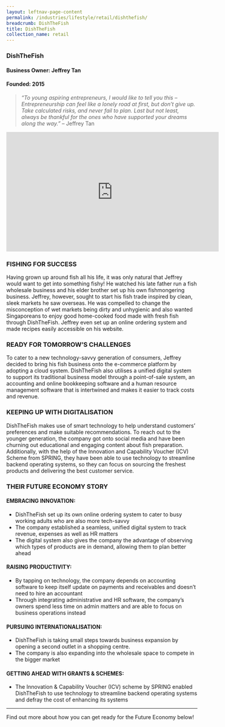 ```yaml
---
layout: leftnav-page-content
permalink: /industries/lifestyle/retail/dishthefish/
breadcrumb: DishTheFish
title: DishTheFish
collection_name: retail
---
```


### **DishTheFish**
<h4 class="no-margin-top">Business Owner: Jeffrey Tan</h4>
<h4 class="no-margin-top">Founded: 2015</h4>

<blockquote>
  <i>“To young aspiring entrepreneurs, I would like to tell you this – Entrepreneurship can feel like a lonely road at first, but don’t give up. Take calculated risks, and never fail to plan. Last but not least, always be thankful for the ones who have supported your dreams along the way.”</i> – Jeffrey Tan 
</blockquote>

<div class="bp-youtube">
      <iframe width="560" height="315" src="https://player.vimeo.com/video/264021952" frameborder="0" allow="autoplay; encrypted-media" allowfullscreen></iframe>
</div>

### **FISHING FOR SUCCESS**

Having grown up around fish all his life, it was only natural that Jeffrey would want to get into something fishy! He watched his late father run a fish wholesale business and his elder brother set up his own fishmongering business. Jeffrey, however, sought to start his fish trade inspired by clean, sleek markets he saw overseas. He was compelled to change the misconception of wet markets being dirty and unhygienic and also wanted Singaporeans to enjoy good home-cooked food made with fresh fish through DishTheFish. Jeffrey even set up an online ordering system and made recipes easily accessible on his website. 

### **READY FOR TOMORROW’S CHALLENGES**

To cater to a new technology-savvy generation of consumers, Jeffrey decided to bring his fish business onto the e-commerce platform by adopting a cloud system. DishTheFish also utilises a unified digital system to support its traditional business model through a point-of-sale system, an accounting and online bookkeeping software and a human resource management software that is intertwined and makes it easier to track costs and revenue. 

### **KEEPING UP WITH DIGITALISATION**

DishTheFish makes use of smart technology to help understand customers’ preferences and make suitable recommendations. To reach out to the younger generation, the company got onto social media and have been churning out educational and engaging content about fish preparation. Additionally, with the help of the Innovation and Capability Voucher (ICV) Scheme from SPRING, they have been able to use technology to streamline backend operating systems, so they can focus on sourcing the freshest products and delivering the best customer service. 

### **THEIR FUTURE ECONOMY STORY**

#### **EMBRACING INNOVATION:**
* DishTheFish set up its own online ordering system to cater to busy working adults who are also more tech-savvy 
* The company established a seamless, unified digital system to track revenue, expenses as well as HR matters 
* The digital system also gives the company the advantage of observing which types of products are in demand, allowing them to plan better ahead 

#### **RAISING PRODUCTIVITY:**
* By tapping on technology, the company depends on accounting software to keep itself update on payments and receivables and doesn’t need to hire an accountant 
* Through integrating administrative and HR software, the company’s owners spend less time on admin matters and are able to focus on business operations instead 

#### **PURSUING INTERNATIONALISATION:**
* DishTheFish is taking small steps towards business expansion by opening a second outlet in a shopping centre. 
* The company is also expanding into the wholesale space to compete in the bigger market 

#### **GETTING AHEAD WITH GRANTS & SCHEMES:**
* The Innovation & Capability Voucher (ICV) scheme by SPRING enabled DishTheFish to use technology to streamline backend operating systems and defray the cost of enhancing its systems 

---

Find out more about how you can get ready for the Future Economy below!  
